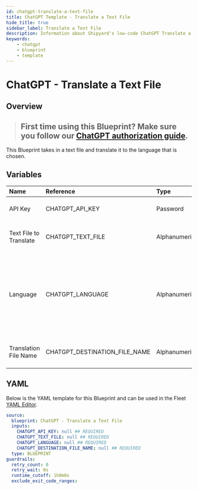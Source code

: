 ```yaml
---
id: chatgpt-translate-a-text-file
title: ChatGPT Template - Translate a Text File
hide_title: true
sidebar_label: Translate a Text File
description: Information about Shipyard's low-code ChatGPT Translate a Text File blueprint. Takes a text file and translate it to the user's choice of language
keywords:
    - chatgpt
    - blueprint
    - template
---
```


# ChatGPT - Translate a Text File

## Overview

> ## **First time using this Blueprint? Make sure you follow our [ChatGPT authorization guide](https://www.shipyardapp.com/docs/blueprint-library/chatgpt/chatgpt-authorization/)**.

This Blueprint takes in a text file and translate it to the language that is chosen.

## Variables

| Name | Reference | Type | Required | Default | Options | Description |
|:---|:---|:---|:---|:---|:---|:---|
| API Key | CHATGPT_API_KEY | Password | :white_check_mark: | - | - | API Key from OpenAI |
| Text File to Translate | CHATGPT_TEXT_FILE | Alphanumeric | :white_check_mark: | - | - | The file that you would like to translate |
| Language | CHATGPT_LANGUAGE | Alphanumeric | :white_check_mark: | - | - | The language you would like the text translated to. It should be in ISO 639-1 format for best accuracy. |
| Translation File Name | CHATGPT_DESTINATION_FILE_NAME | Alphanumeric | :white_check_mark: | - | - | File name of translated text |


## YAML

Below is the YAML template for this Blueprint and can be used in the Fleet [YAML Editor](../../reference/fleets.md#yaml-editor).

```yaml
source:
  blueprint: ChatGPT - Translate a Text File
  inputs:
    CHATGPT_API_KEY: null ## REQUIRED
    CHATGPT_TEXT_FILE: null ## REQUIRED
    CHATGPT_LANGUAGE: null ## REQUIRED
    CHATGPT_DESTINATION_FILE_NAME: null ## REQUIRED
  type: BLUEPRINT
guardrails:
  retry_count: 0
  retry_wait: 0s
  runtime_cutoff: 1h0m0s
  exclude_exit_code_ranges:
```
